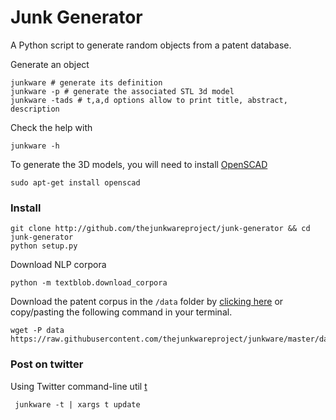 # Junk Generator

A Python script to generate random objects from a patent database.

Generate an object

    junkware # generate its definition
    junkware -p # generate the associated STL 3d model
    junkware -tads # t,a,d options allow to print title, abstract, description

Check the help with

    junkware -h

To generate the 3D models, you will need to install [OpenSCAD](http://www.openscad.org/)

    sudo apt-get install openscad


### Install

    git clone http://github.com/thejunkwareproject/junk-generator && cd junk-generator
    python setup.py

Download NLP corpora

    python -m textblob.download_corpora

Download the patent corpus in the ```/data``` folder by [clicking here]( https://raw.githubusercontent.com/thejunkwareproject/junkware/master/data/patents/Patents.sqlite3) or copy/pasting the following command in your terminal.

    wget -P data https://raw.githubusercontent.com/thejunkwareproject/junkware/master/data/patents/Patents.sqlite3


### Post on twitter

Using Twitter command-line util [t](https://github.com/sferik/t#features)

     junkware -t | xargs t update
